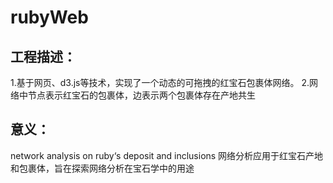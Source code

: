# rubyWeb

## 工程描述：
1.基于网页、d3.js等技术，实现了一个动态的可拖拽的红宝石包裹体网络。
2.网络中节点表示红宝石的包裹体，边表示两个包裹体存在产地共生

## 意义：
  network analysis on ruby‘s deposit and inclusions
  网络分析应用于红宝石产地和包裹体，旨在探索网络分析在宝石学中的用途


